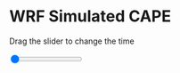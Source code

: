 <h1>WRF Simulated CAPE</h1>
<p>Drag the slider to change the time</p>

<div class="slidecontainer">
<input oninput='setImage(this)' class="slider" type="range" min="0" max="31" value="0" step="1" />
<img id='img'/>
</div>

<script>
var img = document.getElementById('img');
var img_array = ['/assets/images/wrf/cp_wrfout_d01_2020-03-31_12:00:00.png',
'/assets/images/wrf/cp_wrfout_d01_2020-03-31_13:00:00.png',
'/assets/images/wrf/cp_wrfout_d01_2020-03-31_14:00:00.png',
'/assets/images/wrf/cp_wrfout_d01_2020-03-31_15:00:00.png',
'/assets/images/wrf/cp_wrfout_d01_2020-03-31_16:00:00.png',
'/assets/images/wrf/cp_wrfout_d01_2020-03-31_17:00:00.png',
'/assets/images/wrf/cp_wrfout_d01_2020-03-31_18:00:00.png',
'/assets/images/wrf/cp_wrfout_d01_2020-03-31_19:00:00.png',
'/assets/images/wrf/cp_wrfout_d01_2020-03-31_20:00:00.png',
'/assets/images/wrf/cp_wrfout_d01_2020-03-31_21:00:00.png',
'/assets/images/wrf/cp_wrfout_d01_2020-03-31_22:00:00.png',
'/assets/images/wrf/cp_wrfout_d01_2020-03-31_23:00:00.png',
'/assets/images/wrf/cp_wrfout_d01_2020-04-01_00:00:00.png',
'/assets/images/wrf/cp_wrfout_d01_2020-04-01_01:00:00.png',
'/assets/images/wrf/cp_wrfout_d01_2020-04-01_02:00:00.png',
'/assets/images/wrf/cp_wrfout_d01_2020-04-01_03:00:00.png',
'/assets/images/wrf/cp_wrfout_d01_2020-04-01_04:00:00.png',
'/assets/images/wrf/cp_wrfout_d01_2020-04-01_05:00:00.png',
'/assets/images/wrf/cp_wrfout_d01_2020-04-01_06:00:00.png',
'/assets/images/wrf/cp_wrfout_d01_2020-04-01_07:00:00.png',
'/assets/images/wrf/cp_wrfout_d01_2020-04-01_08:00:00.png',
'/assets/images/wrf/cp_wrfout_d01_2020-04-01_09:00:00.png',
'/assets/images/wrf/cp_wrfout_d01_2020-04-01_10:00:00.png',
'/assets/images/wrf/cp_wrfout_d01_2020-04-01_11:00:00.png',
'/assets/images/wrf/cp_wrfout_d01_2020-04-01_12:00:00.png',
'/assets/images/wrf/cp_wrfout_d01_2020-04-01_13:00:00.png',
'/assets/images/wrf/cp_wrfout_d01_2020-04-01_14:00:00.png',
'/assets/images/wrf/cp_wrfout_d01_2020-04-01_15:00:00.png',
'/assets/images/wrf/cp_wrfout_d01_2020-04-01_16:00:00.png',
'/assets/images/wrf/cp_wrfout_d01_2020-04-01_17:00:00.png',
'/assets/images/wrf/cp_wrfout_d01_2020-04-01_18:00:00.png',];
function setImage(obj)
{
        var value = obj.value;
        img.src = img_array[value];

}
</script>
